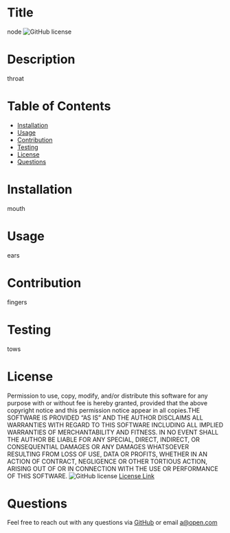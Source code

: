 
# Title
node
![GitHub license](https://img.shields.io/badge/license-ISC-blue.svg)
# Description
throat
# Table of Contents
- [Installation](#installation)
- [Usage](#usage)
- [Contribution](#contribution)
- [Testing](#testing)
- [License](#license)
- [Questions](#questions)
# Installation
mouth
# Usage
ears
# Contribution
fingers
# Testing
tows
# License
Permission to use, copy, modify, and/or distribute this software for any purpose with or without fee is hereby granted, provided that the above copyright notice and this permission notice appear in all copies.THE SOFTWARE IS PROVIDED “AS IS” AND THE AUTHOR DISCLAIMS ALL WARRANTIES WITH REGARD TO THIS SOFTWARE INCLUDING ALL IMPLIED WARRANTIES OF MERCHANTABILITY AND FITNESS. IN NO EVENT SHALL THE AUTHOR BE LIABLE FOR ANY SPECIAL, DIRECT, INDIRECT, OR CONSEQUENTIAL DAMAGES OR ANY DAMAGES WHATSOEVER RESULTING FROM LOSS OF USE, DATA OR PROFITS, WHETHER IN AN ACTION OF CONTRACT, NEGLIGENCE OR OTHER TORTIOUS ACTION, ARISING OUT OF OR IN CONNECTION WITH THE USE OR PERFORMANCE OF THIS SOFTWARE.
![GitHub license](https://img.shields.io/badge/license-ISC-blue.svg)
[License Link](https://opensource.org/license/isc-license-txt)
# Questions
Feel free to reach out with any questions via [GitHub](https://github.com/AdjoaHackman) or email a@open.com
